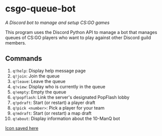 # csgo-queue-bot
*A Discord bot to manage and setup CS:GO games*

This program uses the Discord Python API to manage a bot that manages queues of CS:GO players who want to play against other Discord guild members.

## Commands

1.  `q!help`:             Display help message page
2.  `q!join`:             Join the queue
3.  `q!leave`:            Leave the queue
4.  `q!view`:             Display who is currently in the queue
5.  `q!empty`:            Empty the queue
6.  `q!popflash`:         Link the server's designated PopFlash lobby
7.  `q!pdraft`:           Start (or restart) a player draft
8.  `q!pick <number>`:    Pick a player for your team
9.  `q!mdraft`:           Start (or restart) a map draft
10. `q!about`:            Display information about the 10-ManQ bot

[Icon saved here](https://i.imgur.com/5v6mLwb.png)
